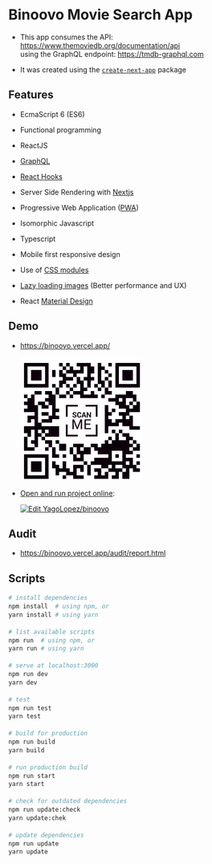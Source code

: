 # Binoovo Movie Search App

- This app consumes the API: https://www.themoviedb.org/documentation/api  
using the GraphQL endpoint: https://tmdb-graphql.com

- It was created using the [`create-next-app`](https://nextjs.org/blog/create-next-app) package

## Features

- EcmaScript 6 (ES6)

- Functional programming

- ReactJS

- [GraphQL](https://dev.to/leonardomso/why-graphql-is-the-future-of-apis-3632)

- [React Hooks](https://es.reactjs.org/docs/hooks-intro.html)

- Server Side Rendering with [Nextjs](https://nextjs.org/)

- Progressive Web Application ([PWA](https://web.dev/progressive-web-apps/))

- Isomorphic Javascript

- Typescript

- Mobile first responsive design

- Use of [CSS modules](https://github.com/css-modules/css-modules)

- [Lazy loading images](https://web.dev/lazy-loading/) (Better performance and UX)

- React [Material Design](https://rmwc.io/)

## Demo

- https://binoovo.vercel.app/

  ![Scan QRcode](binoovo-qrcode.png)
  
- [Open and run project online](https://codesandbox.io/github/YagoLopez/binoovo):
    
  [![Edit YagoLopez/binoovo](https://codesandbox.io/static/img/play-codesandbox.svg)](https://codesandbox.io/s/github/YagoLopez/binoovo/tree/master/?fontsize=14&hidenavigation=1&theme=dark)

## Audit

- https://binoovo.vercel.app/audit/report.html

## Scripts

```bash
# install dependencies
npm install  # using npm, or
yarn install # using yarn

# list available scripts
npm run  # using npm, or
yarn run # using yarn

# serve at localhost:3000
npm run dev
yarn dev

# test
npm run test
yarn test

# build for production
npm run build
yarn build

# run production build
npm run start
yarn start

# check for outdated dependencies
npm run update:check
yarn update:chek

# update dependencies
npm run update
yarn update
```




